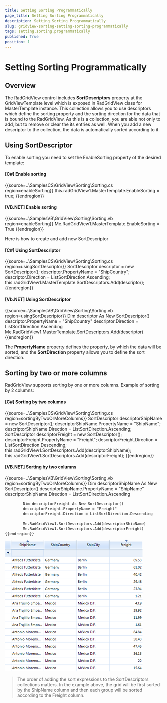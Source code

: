 ```yaml
---
title: Setting Sorting Programmatically
page_title: Setting Sorting Programmatically
description: Setting Sorting Programmatically
slug: gridview-sorting-setting-sorting-programmatically
tags: setting,sorting,programmatically
published: True
position: 1
---
```


# Setting Sorting Programmatically



## Overview

The RadGridView control includes __SortDescriptors__ property at the GridViewTemplate
            level which is exposed in RadGridView class for MasterTemplate instance. This collection allows you to
            use descriptors which define the sorting property and the sorting direction for the data that is bound to the RadGridView.
            As this is a collection, you are able not only to add, but to remove or clear the its entries as well. 
            When you add a new descriptor to the collection, the data is automatically sorted according to it.
		



## Using SortDescriptor 

To enable sorting you need to set the EnableSorting property of the desired template:

#### __[C#] Enable sorting__

{{source=..\SamplesCS\GridView\Sorting\Sorting.cs region=enableSorting}}
	            this.radGridView1.MasterTemplate.EnableSorting = true;
	{{endregion}}



#### __[VB.NET] Enable sorting__

{{source=..\SamplesVB\GridView\Sorting\Sorting.vb region=enableSorting}}
	        Me.RadGridView1.MasterTemplate.EnableSorting = True
	{{endregion}}



Here is how to create and add new SortDescriptor

#### __[C#] Using SortDescriptor__

{{source=..\SamplesCS\GridView\Sorting\Sorting.cs region=usingSortDescriptor}}
	            SortDescriptor descriptor = new SortDescriptor();
	            descriptor.PropertyName = "ShipCountry";
	            descriptor.Direction = ListSortDirection.Ascending;
	            this.radGridView1.MasterTemplate.SortDescriptors.Add(descriptor);
	{{endregion}}



#### __[Vb.NET] Using SortDescriptor__

{{source=..\SamplesVB\GridView\Sorting\Sorting.vb region=usingSortDescriptor}}
	        Dim descriptor As New SortDescriptor()
	        descriptor.PropertyName = "ShipCountry"
	        descriptor.Direction = ListSortDirection.Ascending
	        Me.RadGridView1.MasterTemplate.SortDescriptors.Add(descriptor)
	{{endregion}}



The __PropertyName__ property defines the property, by which the data will be sorted, 
            and the __SortDirection__ property allows you to define the sort direction.
        



## Sorting by two or more columns

RadGridView supports sorting by one or more columns. Example of sorting by 2 columns:

#### __[C#] Sorting by two columns__

{{source=..\SamplesCS\GridView\Sorting\Sorting.cs region=sortingByTwoOrMoreColumns}}
	            SortDescriptor descriptorShipName = new SortDescriptor();
	            descriptorShipName.PropertyName = "ShipName";
	            descriptorShipName.Direction = ListSortDirection.Ascending;
	            SortDescriptor descriptorFreight = new SortDescriptor();
	            descriptorFreight.PropertyName = "Freight";
	            descriptorFreight.Direction = ListSortDirection.Descending;
	            this.radGridView1.SortDescriptors.Add(descriptorShipName);
	            this.radGridView1.SortDescriptors.Add(descriptorFreight);
	{{endregion}}



#### __[VB.NET] Sorting by two columns__

{{source=..\SamplesVB\GridView\Sorting\Sorting.vb region=sortingByTwoOrMoreColumns}}
	        Dim descriptorShipName As New SortDescriptor()
	        descriptorShipName.PropertyName = "ShipName"
	        descriptorShipName.Direction = ListSortDirection.Ascending
	
	        Dim descriptorFreight As New SortDescriptor()
	        descriptorFreight.PropertyName = "Freight"
	        descriptorFreight.Direction = ListSortDirection.Descending
	
	        Me.RadGridView1.SortDescriptors.Add(descriptorShipName)
	        Me.RadGridView1.SortDescriptors.Add(descriptorFreight)
	{{endregion}}

![gridview-sorting-setting-sorting-programmatically 001](images/gridview-sorting-setting-sorting-programmatically001.png)

>The order of adding the sort expressions to the SortDescriptors collections matters. 
            In the example above, the grid will be first sorted by the ShipName column and then each group will be sorted according to the Freight column.
